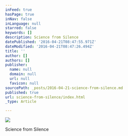 ```yaml
---
inFeed: true
hasPage: true
inNav: false
inLanguage: null
starred: false
keywords: []
description: Science from Silence
datePublished: '2016-04-21T08:47:55.971Z'
dateModified: '2016-04-21T08:47:26.494Z'
title: ''
author: []
authors: []
publisher:
  name: null
  domain: null
  url: null
  favicon: null
sourcePath: _posts/2016-04-21-science-from-silence.md
published: true
url: science-from-silence/index.html
_type: Article

---
```

![](https://the-grid-user-content.s3-us-west-2.amazonaws.com/93db74bb-c4c1-4642-95b5-1789ae54ead5.jpg)

Science from Silence